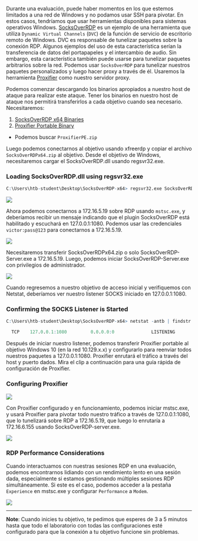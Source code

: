Durante una evaluación, puede haber momentos en los que estemos limitados a una red de Windows y no podamos usar SSH para pivotar. En estos casos, tendríamos que usar herramientas disponibles para sistemas operativos Windows. [SocksOverRDP](https://github.com/nccgroup/SocksOverRDP) es un ejemplo de una herramienta que utiliza `Dynamic Virtual Channels` (`DVC`) de la función de servicio de escritorio remoto de Windows. DVC es responsable de tunelizar paquetes sobre la conexión RDP. Algunos ejemplos del uso de esta característica serían la transferencia de datos del portapapeles y el intercambio de audio. Sin embargo, esta característica también puede usarse para tunelizar paquetes arbitrarios sobre la red. Podemos usar `SocksOverRDP` para tunelizar nuestros paquetes personalizados y luego hacer proxy a través de él. Usaremos la herramienta [Proxifier](https://www.proxifier.com/) como nuestro servidor proxy.

Podemos comenzar descargando los binarios apropiados a nuestro host de ataque para realizar este ataque. Tener los binarios en nuestro host de ataque nos permitirá transferirlos a cada objetivo cuando sea necesario. Necesitaremos:

1. [SocksOverRDP x64 Binaries](https://github.com/nccgroup/SocksOverRDP/releases)
2. [Proxifier Portable Binary](https://www.proxifier.com/download/#win-tab)

- Podemos buscar `ProxifierPE.zip`

Luego podemos conectarnos al objetivo usando xfreerdp y copiar el archivo `SocksOverRDPx64.zip` al objetivo. Desde el objetivo de Windows, necesitaremos cargar el SocksOverRDP.dll usando regsvr32.exe.

### Loading SocksOverRDP.dll using regsvr32.exe

```r
C:\Users\htb-student\Desktop\SocksOverRDP-x64> regsvr32.exe SocksOverRDP-Plugin.dll
```

![](https://academy.hackthebox.com/storage/modules/158/socksoverrdpdll.png)

Ahora podemos conectarnos a 172.16.5.19 sobre RDP usando `mstsc.exe`, y deberíamos recibir un mensaje indicando que el plugin SocksOverRDP está habilitado y escuchará en 127.0.0.1:1080. Podemos usar las credenciales `victor:pass@123` para conectarnos a 172.16.5.19.

![](https://academy.hackthebox.com/storage/modules/158/pivotingtoDC.png)

Necesitaremos transferir SocksOverRDPx64.zip o solo SocksOverRDP-Server.exe a 172.16.5.19. Luego, podemos iniciar SocksOverRDP-Server.exe con privilegios de administrador.

![](https://academy.hackthebox.com/storage/modules/158/executingsocksoverrdpserver.png)

Cuando regresemos a nuestro objetivo de acceso inicial y verifiquemos con Netstat, deberíamos ver nuestro listener SOCKS iniciado en 127.0.0.1:1080.

### Confirming the SOCKS Listener is Started

```r
C:\Users\htb-student\Desktop\SocksOverRDP-x64> netstat -antb | findstr 1080

  TCP    127.0.0.1:1080         0.0.0.0:0              LISTENING
```

Después de iniciar nuestro listener, podemos transferir Proxifier portable al objetivo Windows 10 (en la red 10.129.x.x) y configurarlo para reenviar todos nuestros paquetes a 127.0.0.1:1080. Proxifier enrutará el tráfico a través del host y puerto dados. Mira el clip a continuación para una guía rápida de configuración de Proxifier.

### Configuring Proxifier

![](https://academy.hackthebox.com/storage/modules/158/configuringproxifier.gif)

Con Proxifier configurado y en funcionamiento, podemos iniciar mstsc.exe, y usará Proxifier para pivotar todo nuestro tráfico a través de 127.0.0.1:1080, que lo tunelizará sobre RDP a 172.16.5.19, que luego lo enrutaría a 172.16.6.155 usando SocksOverRDP-server.exe.

![](https://academy.hackthebox.com/storage/modules/158/rdpsockspivot.png)

### RDP Performance Considerations

Cuando interactuamos con nuestras sesiones RDP en una evaluación, podemos encontrarnos lidiando con un rendimiento lento en una sesión dada, especialmente si estamos gestionando múltiples sesiones RDP simultáneamente. Si este es el caso, podemos acceder a la pestaña `Experience` en mstsc.exe y configurar `Performance` a `Modem`.

![](https://academy.hackthebox.com/storage/modules/158/rdpexpen.png)

---

**Note**: Cuando inicies tu objetivo, te pedimos que esperes de 3 a 5 minutos hasta que todo el laboratorio con todas las configuraciones esté configurado para que la conexión a tu objetivo funcione sin problemas.